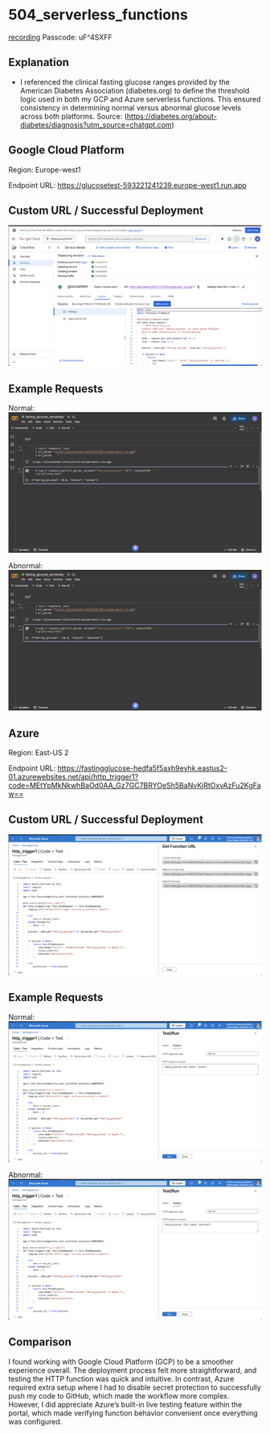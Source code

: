 # 504_serverless_functions
[recording](https://stonybrook.zoom.us/rec/share/Xq9-1WEpFHQHAi5aQIFfIlnBroxORfnFXnKG7TQCz0CaPXI--DlFTktuOas-PRV3.-dBT740tzay6ZuYo?startTime=1760745120000)
Passcode: uF^4SXFF

## Explanation
- I referenced the clinical fasting glucose ranges provided by the American Diabetes Association (diabetes.org) to define the threshold logic used in both my GCP and Azure serverless functions. This ensured consistency in determining normal versus abnormal glucose levels across both platforms.
Source: (https://diabetes.org/about-diabetes/diagnosis?utm_source=chatgpt.com)

## Google Cloud Platform
Region: Europe-west1

Endpoint URL: https://glucosetest-593221241239.europe-west1.run.app

## Custom URL / Successful Deployment
![url](images/gcp_url.png)

## Example Requests
Normal:
![norm](images/gcp_norm.png)

Abnormal:
![abn](images/gcp_abno.png)

## Azure
Region: East-US 2

Endpoint URL: https://fastingglucose-hedfa5f5axh9eyhk.eastus2-01.azurewebsites.net/api/http_trigger1?code=MEtYpMkNkwhBaOd0AA_Gz7GC7BRYOeSh5BaNvKjRtOxvAzFu2KgFaw==

## Custom URL / Successful Deployment
![url](images/azure_url.png)

## Example Requests
Normal:
![norm](images/azure_norm.png)

Abnormal:
![abn](images/azure_abn.png)

## Comparison
I found working with Google Cloud Platform (GCP) to be a smoother experience overall. The deployment process felt more straightforward, and testing the HTTP function was quick and intuitive. In contrast, Azure required extra setup where I had to disable secret protection to successfully push my code to GitHub, which made the workflow more complex. However, I did appreciate Azure’s built-in live testing feature within the portal, which made verifying function behavior convenient once everything was configured.
